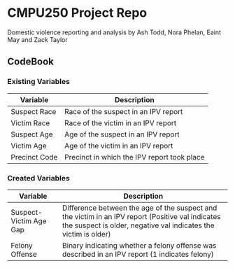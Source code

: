 # CMPU250 Project Repo
 Domestic violence reporting and analysis by Ash Todd, Nora Phelan, Eaint May and Zack Taylor 

## CodeBook

### Existing Variables

| Variable | Description |
| --- | --- |
| Suspect Race | Race of the suspect in an IPV report |
| Victim Race | Race of the victim in an IPV report |
| Suspect Age | Age of the suspect in an IPV report |
| Victim Age | Age of the victim in an IPV report |
| Precinct Code | Precinct in which the IPV report took place |

### Created Variables

| Variable | Description |
| --- | --- |
| Suspect-Victim Age Gap | Difference between the age of the suspect and the victim in an IPV report (Positive val indicates the suspect is older, negative val indicates the victim is older) |
| Felony Offense | Binary indicating whether a felony offense was described in an IPV report (1 indicates felony) |
